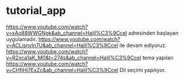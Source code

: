# tutorial_app

https://www.youtube.com/watch?v=xAo88WWGNgk&ab_channel=Halil%C3%9Ccel adresinden başlayan uygulamadır.
https://www.youtube.com/watch?v=ACLisnvln7U&ab_channel=Halil%C3%9Ccel ile devam ediyoruz.
https://www.youtube.com/watch?v=R2xca1aK_M0&t=274s&ab_channel=Halil%C3%9Ccel tema yapıları
https://www.youtube.com/watch?v=CHfjHj7ExZc&ab_channel=Halil%C3%9Ccel Dil seçimi yapılıyor.
